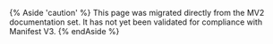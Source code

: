 {% Aside 'caution' %}
This page was migrated directly from the MV2 documentation set. It has not yet
been validated for compliance with Manifest V3.
{% endAside %}


